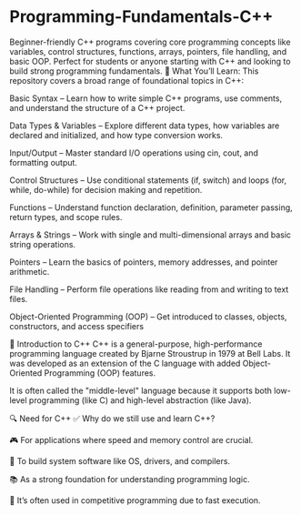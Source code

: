 # Programming-Fundamentals-C++
Beginner-friendly C++ programs covering core programming concepts like variables, control structures, functions, arrays, pointers, file handling, and basic OOP. Perfect for students or anyone starting with C++ and looking to build strong programming fundamentals.
🔹 What You’ll Learn:
This repository covers a broad range of foundational topics in C++:

Basic Syntax – Learn how to write simple C++ programs, use comments, and understand the structure of a C++ project.

Data Types & Variables – Explore different data types, how variables are declared and initialized, and how type conversion works.

Input/Output – Master standard I/O operations using cin, cout, and formatting output.

Control Structures – Use conditional statements (if, switch) and loops (for, while, do-while) for decision making and repetition.

Functions – Understand function declaration, definition, parameter passing, return types, and scope rules.

Arrays & Strings – Work with single and multi-dimensional arrays and basic string operations.

Pointers – Learn the basics of pointers, memory addresses, and pointer arithmetic.

File Handling – Perform file operations like reading from and writing to text files.

Object-Oriented Programming (OOP) – Get introduced to classes, objects, constructors, and access specifiers


🧠 Introduction to C++
C++ is a general-purpose, high-performance programming language created by Bjarne Stroustrup in 1979 at Bell Labs. It was developed as an extension of the C language with added Object-Oriented Programming (OOP) features.

It is often called the "middle-level" language because it supports both low-level programming (like C) and high-level abstraction (like Java).

🔍 Need for C++
✅ Why do we still use and learn C++?

🎮 For applications where speed and memory control are crucial.

🧰 To build system software like OS, drivers, and compilers.

📚 As a strong foundation for understanding programming logic.

🧱 It’s often used in competitive programming due to fast execution.
 <img src="[https://media.licdn.com/dms/image/v2/D5612AQE03WW0tnU2wg/article-cover_image-shrink_600_2000/article-cover_image-shrink_600_2000/0/1675014214058?e=2147483647&v=beta&t=ruspsL2Uk5GJzvBiz-cPI3656BwKEcMtAcDzTWs8Ato](https://www.baltana.com/files/wallpapers-8/Computer-Coding-HQ-Background-Wallpaper-24753.jpg)" alt="">

                   
